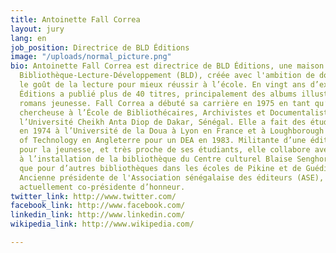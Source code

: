 ```yaml
---
title: Antoinette Fall Correa
layout: jury
lang: en
job_position: Directrice de BLD Éditions
image: "/uploads/normal_picture.png"
bio: Antoinette Fall Correa est directrice de BLD Éditions, une maison issue de l’ONG
  Bibliothèque-Lecture-Développement (BLD), créée avec l'ambition de donner aux enfants
  le goût de la lecture pour mieux réussir à l’école. En vingt ans d’existence, BLD
  Éditions a publié plus de 40 titres, principalement des albums illustrés et quelques
  romans jeunesse. Fall Correa a débuté sa carrière en 1975 en tant qu’enseignante
  chercheuse à l’École de Bibliothécaires, Archivistes et Documentalistes (EBAD) de
  l’Université Cheikh Anta Diop de Dakar, Sénégal. Elle a fait des études de bibliothéconomie
  en 1974 à l’Université de la Doua à Lyon en France et à Loughborough University
  of Technology en Angleterre pour un DEA en 1983. Militante d’une édition africaine
  pour la jeunesse, et très proche de ses étudiants, elle collabore avec ces derniers
  à l’installation de la bibliothèque du Centre culturel Blaise Senghor à Dakar, ainsi
  que pour d’autres bibliothèques dans les écoles de Pikine et de Guédiawaye au Sénégal.
  Ancienne présidente de l'Association sénégalaise des éditeurs (ASE), elle en est
  actuellement co-présidente d’honneur.
twitter_link: http://www.twitter.com/
facebook_link: http://www.facebook.com/
linkedin_link: http://www.linkedin.com/
wikipedia_link: http://www.wikipedia.com/

---
```

